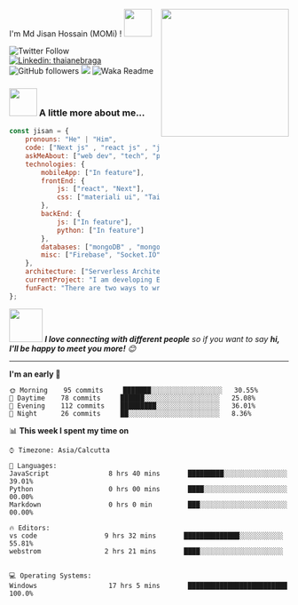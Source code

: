 I'm  Md Jisan Hossain (MOMi) ! <img src="https://media.giphy.com/media/12oufCB0MyZ1Go/giphy.gif" width="50"></h2>
<img align='right' src="https://media.giphy.com/media/M9gbBd9nbDrOTu1Mqx/giphy.gif" width="230">

![Twitter Follow](https://img.shields.io/twitter/follow/misteranmol?label=Follow)
[![Linkedin: thaianebraga](https://img.shields.io/badge/-anmol-blue?style=flat-square&logo=Linkedin&logoColor=white&link=https://www.linkedin.com/in/anmol-p-singh/)](https://www.linkedin.com/in/anmol-p-singh/)
![GitHub followers](https://img.shields.io/github/followers/anmol098?label=Follow&style=social)
![](https://visitor-badge.glitch.me/badge?page_id=anmol098.anmol098)
![Waka Readme](https://github.com/anmol098/anmol098/workflows/Waka%20Readme/badge.svg)

### <img src="https://media.giphy.com/media/VgCDAzcKvsR6OM0uWg/giphy.gif" width="50"> A little more about me...  

```javascript
const jisan = {
    pronouns: "He" | "Him",
    code: ["Next js" , "react js" , "javascript" , "Tailwind css" , "HTML"],
    askMeAbout: ["web dev", "tech", "photography"],
    technologies: {
        mobileApp: ["In feature"],
        frontEnd: {
            js: ["react", "Next"],
            css: ["materiali ui", "Tailwind css" ]
        },
        backEnd: {
            js: ["In feature"],
            python: ["In feature"]
        },
        databases: ["mongoDB" , "mongoose"],
        misc: ["Firebase", "Socket.IO", "open-cv", "SuiteApp"]
    },
    architecture: ["Serverless Architecture", "Progressive web applications", "Single page applications"],
    currentProject: "I am developing Extension for NetSuite using SuiteScript2.0",
    funFact: "There are two ways to write error-free programs; only the third one works"
};
```

<img src="https://media.giphy.com/media/LnQjpWaON8nhr21vNW/giphy.gif" width="60"> <em><b>I love connecting with different people</b> so if you want to say <b>hi, I'll be happy to meet you more!</b> 😊</em>

---
<!--START_SECTION:waka-->
**I'm an early 🐤** 

```text
🌞 Morning    95 commits     ███████░░░░░░░░░░░░░░░░░░   30.55% 
🌆 Daytime    78 commits     ██████░░░░░░░░░░░░░░░░░░░   25.08% 
🌃 Evening    112 commits    █████████░░░░░░░░░░░░░░░░   36.01% 
🌙 Night      26 commits     ██░░░░░░░░░░░░░░░░░░░░░░░   8.36%

```


📊 **This week I spent my time on** 

```text
⌚︎ Timezone: Asia/Calcutta

💬 Languages: 
JavaScript               8 hrs 40 mins       █████████░░░░░░░░░░░░░░░░   39.01% 
Python                   0 hrs 00 mins       ████░░░░░░░░░░░░░░░░░░░░░   00.00% 
Markdown                 0 hrs 0 min         ███░░░░░░░░░░░░░░░░░░░░░░   00.00% 

🔥 Editors: 
vs code                 9 hrs 32 mins       ██████████████░░░░░░░░░░░   55.81%
webstrom                2 hrs 21 mins       ████░░░░░░░░░░░░░░░░░░░░░


💻 Operating Systems: 
Windows                  17 hrs 5 mins       █████████████████████████   100.0%

```
